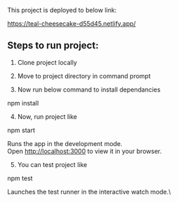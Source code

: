 This project is deployed to below link:

https://teal-cheesecake-d55d45.netlify.app/

## Steps to run project:

1. Clone project locally

2. Move to project directory in command prompt

3. Now run below command to install dependancies

npm install

4. Now, run project like

npm start


Runs the app in the development mode.\
Open [http://localhost:3000](http://localhost:3000) to view it in your browser.

5. You can test project like 

npm test

Launches the test runner in the interactive watch mode.\

